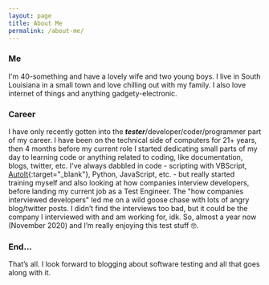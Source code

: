 ```yaml
---
layout: page
title: About Me
permalink: /about-me/
---
```

<style type="text/css">
  .rss-subscribe {
	  display: none;
  }
  .footer-heading {
	  display: none;
  }
  .contact-list {
	  display: none;
  }
</style>

### Me

I'm 40-something and have a lovely wife and two young boys.  I live in South Louisiana in a small town and love chilling out with my family.  I also love internet of things and anything gadgety-electronic.

### Career

I have only recently gotten into the ***tester***/developer/coder/programmer part of my career.  I have been on the technical side of computers for 21+ years, then 4 months before my current role I started dedicating small parts of my day to learning code or anything related to coding, like documentation, blogs, twitter, etc.  I've always dabbled in code - scripting with VBScript, [AutoIt](https://autoitscript.com){:target="_blank"}, Python, JavaScript, etc. - but really started training myself and also looking at how companies interview developers, before landing my current job as a Test Engineer.  The "how companies interviewed developers" led me on a wild goose chase with lots of angry blog/twitter posts.  I didn’t find the interviews too bad, but it could be the company I interviewed with and am working for, idk.  So, almost a year now (November 2020) and I’m really enjoying this test stuff 🤓.

### End...

That’s all.  I look forward to blogging about software testing and all that goes along with it.